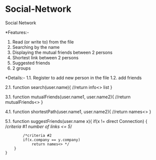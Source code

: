 # Social-Network

Social Network

*Features:-
1. Read (or write to) from the file
2. Searching by the name
3. Displaying the mutual friends between 2 persons
4. Shortest link between 2 persons
5. Suggested friends
6. 2 groups

*Details:-
1.1. Register to add new person in the file
1.2. add friends

2.1. function search(user.name){
		//return info<> list
	}

3.1. function mutualFriends(user.name1, user.name2){
		//return mutualFriends<>
	}

4.1. function shortestPath(user.name1, user.name2){
		//return names<>
	}

5.1. function suggestFriends(user.name x){
		if(x != direct Connection)
		{
			/*criteria #1
			number of links <= 5*/

			/*criteria #2
			if(x.company == y.company)
				return names<> */
		}
	}
